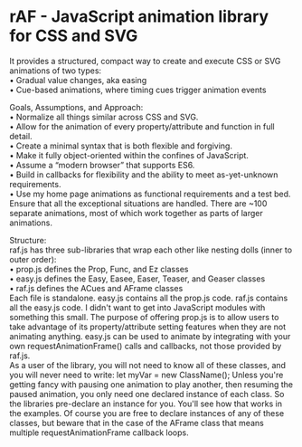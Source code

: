# rAF - <b>JavaScript animation library for CSS and SVG</b>

It provides a structured, compact way to create and execute CSS or SVG animations of two types:<br>
	•	Gradual value changes, aka easing<br>
	•	Cue-based animations, where timing cues trigger animation events

Goals, Assumptions, and Approach:<br>
  •	Normalize all things similar across CSS and SVG.<br>
  •	Allow for the animation of every property/attribute and function in full detail.<br>
  •	Create a minimal syntax that is both flexible and forgiving.<br>
  •	Make it fully object-oriented within the confines of JavaScript.<br>
  •	Assume a “modern browser” that supports ES6.<br>
  •	Build in callbacks for flexibility and the ability to meet as-yet-unknown requirements.<br>
  •	Use my home page animations as functional requirements and a test bed.  Ensure that all the exceptional situations are handled.  There are ~100 separate animations, most of which work together as parts of larger animations.
  
Structure:<br>
raf.js has three sub-libraries that wrap each other like nesting dolls (inner to outer order):<br>
•	prop.js defines the Prop, Func, and Ez classes<br>
•	easy.js defines the Easy, Easee, Easer, Teaser, and Geaser classes<br>
•	raf.js defines the ACues and AFrame classes<br>
Each file is standalone.  easy.js contains all the prop.js code.  raf.js contains all the easy.js code.  I didn't want to get into JavaScript modules with something this small.  The purpose of offering prop.js is to allow users to take advantage of its property/attribute setting features when they are not animating anything.  easy.js can be used to animate by integrating with your own requestAnimationFrame() calls and callbacks, not those provided by raf.js.<br>
As a user of the library, you will not need to know all of these classes, and you will never  need to write: let myVar = new ClassName();
Unless you're getting fancy with pausing one animation to play another, then resuming the paused animation, you only need one declared instance of each class.  So the libraries pre-declare an instance for you.  You'll see how that works in the examples.  Of course you are free to declare instances of any of these classes, but beware that in the case of the AFrame class that means multiple requestAnimationFrame callback loops.
